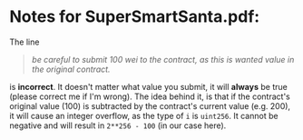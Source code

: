 # Notes for SuperSmartSanta.pdf:
The line

> *be careful to submit 100 wei to the contract, as this is wanted value in the original contract.*

is **incorrect**. It doesn't matter what value you submit, it will **always** be true (please correct me if I'm wrong).
The idea behind it, is that if the contract's original value (100) is subtracted by the contract's current value (e.g. 200), it will cause an integer overflow, as the type of `i` is `uint256`. It cannot be negative and will result in `2**256 - 100` (in our case here).
